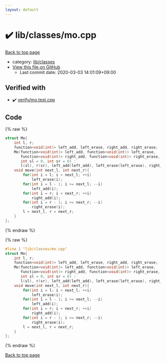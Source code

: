 ```yaml
---
layout: default
---
```


<!-- mathjax config similar to math.stackexchange -->
<script type="text/javascript" async
  src="https://cdnjs.cloudflare.com/ajax/libs/mathjax/2.7.5/MathJax.js?config=TeX-MML-AM_CHTML">
</script>
<script type="text/x-mathjax-config">
  MathJax.Hub.Config({
    TeX: { equationNumbers: { autoNumber: "AMS" }},
    tex2jax: {
      inlineMath: [ ['$','$'] ],
      processEscapes: true
    },
    "HTML-CSS": { matchFontHeight: false },
    displayAlign: "left",
    displayIndent: "2em"
  });
</script>

<script type="text/javascript" src="https://cdnjs.cloudflare.com/ajax/libs/jquery/3.4.1/jquery.min.js"></script>
<script src="https://cdn.jsdelivr.net/npm/jquery-balloon-js@1.1.2/jquery.balloon.min.js" integrity="sha256-ZEYs9VrgAeNuPvs15E39OsyOJaIkXEEt10fzxJ20+2I=" crossorigin="anonymous"></script>
<script type="text/javascript" src="../../../assets/js/copy-button.js"></script>
<link rel="stylesheet" href="../../../assets/css/copy-button.css" />


# :heavy_check_mark: lib/classes/mo.cpp

<a href="../../../index.html">Back to top page</a>

* category: <a href="../../../index.html#1a2816715ae26fbd9c4a8d3f916105a3">lib/classes</a>
* <a href="{{ site.github.repository_url }}/blob/master/lib/classes/mo.cpp">View this file on GitHub</a>
    - Last commit date: 2020-03-03 14:01:09+09:00




## Verified with

* :heavy_check_mark: <a href="../../../verify/verify/mo.test.cpp.html">verify/mo.test.cpp</a>


## Code

<a id="unbundled"></a>
{% raw %}
```cpp
struct Mo{
    int l, r;
    function<void(int)> left_add, left_erase, right_add, right_erase;
    Mo(function<void(int)> left_add, function<void(int)> left_erase,
       function<void(int)> right_add, function<void(int)> right_erase,
       int sl = 0, int sr = 0) :
       l(sl), r(sr), left_add(left_add), left_erase(left_erase), right_add(right_add), right_erase(right_erase){}
    void move(int next_l, int next_r){
        for(int i = l; i < next_l; ++i)
            left_erase(i);
        for(int i = l - 1; i >= next_l; --i)
            left_add(i);
        for(int i = r; i < next_r; ++i)
            right_add(i);
        for(int i = r - 1; i >= next_r; --i)
            right_erase(i);
        l = next_l, r = next_r;
    }
};


```
{% endraw %}

<a id="bundled"></a>
{% raw %}
```cpp
#line 1 "lib/classes/mo.cpp"
struct Mo{
    int l, r;
    function<void(int)> left_add, left_erase, right_add, right_erase;
    Mo(function<void(int)> left_add, function<void(int)> left_erase,
       function<void(int)> right_add, function<void(int)> right_erase,
       int sl = 0, int sr = 0) :
       l(sl), r(sr), left_add(left_add), left_erase(left_erase), right_add(right_add), right_erase(right_erase){}
    void move(int next_l, int next_r){
        for(int i = l; i < next_l; ++i)
            left_erase(i);
        for(int i = l - 1; i >= next_l; --i)
            left_add(i);
        for(int i = r; i < next_r; ++i)
            right_add(i);
        for(int i = r - 1; i >= next_r; --i)
            right_erase(i);
        l = next_l, r = next_r;
    }
};


```
{% endraw %}

<a href="../../../index.html">Back to top page</a>

